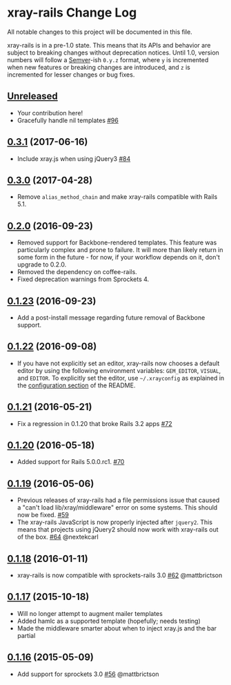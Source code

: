 # xray-rails Change Log

All notable changes to this project will be documented in this file.

xray-rails is in a pre-1.0 state. This means that its APIs and behavior are
subject to breaking changes without deprecation notices. Until 1.0, version
numbers will follow a [Semver][]-ish `0.y.z` format, where `y` is incremented
when new features or breaking changes are introduced, and `z` is incremented for
lesser changes or bug fixes.

## [Unreleased][]

* Your contribution here!
* Gracefully handle nil templates
  [#96](https://github.com/brentd/xray-rails/pull/96)

## [0.3.1][] (2017-06-16)

* Include xray.js when using jQuery3
  [#84](https://github.com/brentd/xray-rails/pull/84)

## [0.3.0][] (2017-04-28)

* Remove `alias_method_chain` and make xray-rails compatible with Rails 5.1.

## [0.2.0][] (2016-09-23)

* Removed support for Backbone-rendered templates. This feature was particularly
  complex and prone to failure. It will more than likely return in some form in
  the future - for now, if your workflow depends on it, don't upgrade to 0.2.0.
* Removed the dependency on coffee-rails.
* Fixed deprecation warnings from Sprockets 4.

## [0.1.23][] (2016-09-23)

* Add a post-install message regarding future removal of Backbone support.

## [0.1.22][] (2016-09-08)

* If you have not explicitly set an editor, xray-rails now chooses a default
  editor by using the following environment variables: `GEM_EDITOR`, `VISUAL`,
  and `EDITOR`. To explicitly set the editor, use `~/.xrayconfig` as explained
  in the [configuration section](https://github.com/brentd/xray-rails#configuration)
  of the README.

## [0.1.21][] (2016-05-21)

* Fix a regression in 0.1.20 that broke Rails 3.2 apps
  [#72](https://github.com/brentd/xray-rails/pull/72)

## [0.1.20][] (2016-05-18)

* Added support for Rails 5.0.0.rc1.
  [#70](https://github.com/brentd/xray-rails/pull/70)

## [0.1.19][] (2016-05-06)

* Previous releases of xray-rails had a file permissions issue that caused a
  "can't load lib/xray/middleware" error on some systems. This should now be
  fixed. [#59](https://github.com/brentd/xray-rails/pull/59)
* The xray-rails JavaScript is now properly injected after `jquery2`. This means
  that projects using jQuery2 should now work with xray-rails out of the box.
  [#64](https://github.com/brentd/xray-rails/pull/64) @nextekcarl

## [0.1.18][] (2016-01-11)

* xray-rails is now compatible with sprockets-rails 3.0
  [#62](https://github.com/brentd/xray-rails/pull/62) @mattbrictson

## [0.1.17][] (2015-10-18)

* Will no longer attempt to augment mailer templates
* Added hamlc as a supported template (hopefully; needs testing)
* Made the middleware smarter about when to inject xray.js and the bar partial

## [0.1.16][] (2015-05-09)

* Add support for sprockets 3.0
  [#56](https://github.com/brentd/xray-rails/pull/56) @mattbrictson


[Semver]: http://semver.org
[Unreleased]: https://github.com/brentd/xray-rails/compare/v0.3.1...HEAD
[0.3.1]: https://github.com/brentd/xray-rails/compare/v0.3.0...v0.3.1
[0.3.0]: https://github.com/brentd/xray-rails/compare/v0.2.0...v0.3.0
[0.2.0]: https://github.com/brentd/xray-rails/compare/v0.1.23...v0.2.0
[0.1.23]: https://github.com/brentd/xray-rails/compare/v0.1.22...v0.1.23
[0.1.22]: https://github.com/brentd/xray-rails/compare/v0.1.21...v0.1.22
[0.1.21]: https://github.com/brentd/xray-rails/compare/v0.1.20...v0.1.21
[0.1.20]: https://github.com/brentd/xray-rails/compare/v0.1.19...v0.1.20
[0.1.19]: https://github.com/brentd/xray-rails/compare/v0.1.18...v0.1.19
[0.1.18]: https://github.com/brentd/xray-rails/compare/v0.1.17...v0.1.18
[0.1.17]: https://github.com/brentd/xray-rails/compare/v0.1.16...v0.1.17
[0.1.16]: https://github.com/brentd/xray-rails/compare/v0.1.15...v0.1.16
